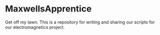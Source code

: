 # MaxwellsApprentice
Get off my lawn. 
This is a repository for writing and sharing our scripts for our electromagnetics project.
